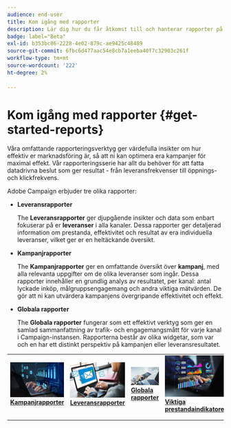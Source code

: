 ```yaml
---
audience: end-user
title: Kom igång med rapporter
description: Lär dig hur du får åtkomst till och hanterar rapporter på Campaign Web
badge: label="Beta"
exl-id: b353bc86-2228-4e02-879c-ae9425c48489
source-git-commit: 6fbc6d477aac54e8cb7a1eeba40f7c32903c261f
workflow-type: tm+mt
source-wordcount: '222'
ht-degree: 2%

---
```



# Kom igång med rapporter {#get-started-reports}

Våra omfattande rapporteringsverktyg ger värdefulla insikter om hur effektiv er marknadsföring är, så att ni kan optimera era kampanjer för maximal effekt. Vår rapporteringsserie har allt du behöver för att fatta datadrivna beslut som ger resultat - från leveransfrekvenser till öppnings- och klickfrekvens. &#x200B;

Adobe Campaign erbjuder tre olika rapporter:

* **Leveransrapporter**

  The **Leveransrapporter** ger djupgående insikter och data som enbart fokuserar på er **leveranser** i alla kanaler. Dessa rapporter ger detaljerad information om prestanda, effektivitet och resultat av era individuella leveranser, vilket ger er en heltäckande översikt.


* **Kampanjrapporter**

  The **Kampanjrapporter** ger en omfattande översikt över **kampanj**, med alla relevanta uppgifter om de olika leveranser som ingår. Dessa rapporter innehåller en grundlig analys av resultatet, per kanal: antal lyckade inköp, målgruppsengagemang och andra viktiga mätvärden. De gör att ni kan utvärdera kampanjens övergripande effektivitet och effekt.


* **Globala rapporter**

  The **Globala rapporter** fungerar som ett effektivt verktyg som ger en samlad sammanfattning av trafik- och engagemangsmått för varje kanal i Campaign-instansen. Rapporterna består av olika widgetar, som var och en har ett distinkt perspektiv på kampanjen eller leveransresultatet.

<table style="table-layout:fixed"><tr style="border: 0;">
<td>
<a href="campaign-reports.md">
<img alt="Validering" src="assets/do-not-localize/campaign_report.jpeg">
</a>
<div>
<a href="campaign-reports.md"><strong>Kampanjrapporter</strong></a>
</div>
<p>
</td>
<td>
<a href="delivery-reports.md">
<img alt="Lead" src="assets/do-not-localize/email_report.jpeg">
</a>
<div><a href="delivery-reports.md"><strong>Leveransrapporter</strong>
</div>
<p>
</td>
<td>
<a href="global-reports.md">
<img alt="Sällan" src="assets/do-not-localize/push_report.jpeg">
</a>
<div>
<a href="global-reports.md"><strong> Globala rapporter<strong></strong></a>
</div>
<p></td>
<td>
<a href="kpis.md">
<img alt="Validering" src="assets/do-not-localize/kpis.jpeg">
</a>
<div>
<a href="kpis.md"><strong>Viktiga prestandaindikatorer</strong></a>
</div>
<p>
</td>
</tr></table>
